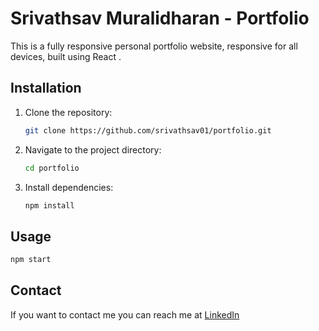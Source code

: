 
# Srivathsav Muralidharan - Portfolio

This is a fully responsive personal portfolio website, responsive for all devices, built using React .

## Installation

1. Clone the repository:
    ```bash
    git clone https://github.com/srivathsav01/portfolio.git
    ```
2. Navigate to the project directory:
    ```bash
    cd portfolio
    ```
3. Install dependencies:
    ```bash
    npm install
    ```

## Usage

```bash
npm start
```

## Contact

If you want to contact me you can reach me at [LinkedIn](https://www.linkedin.com/in/srivathsav-muralidharan/)